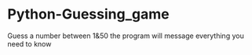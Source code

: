 # Python-Guessing_game
Guess a number between 1&amp;50 the program will message everything you need to know
